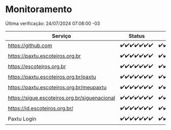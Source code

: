 # Monitoramento

Última verificação: 24/07/2024 07:08:00 -03

|Serviço|Status|Últimas 24h|
|---|---|---|
|https://github.com|<span title="2024-07-17: OK=24">✔️</span><span title="2024-07-18: OK=23">✔️</span><span title="2024-07-19: OK=23">✔️</span><span title="2024-07-20: OK=24">✔️</span><span title="2024-07-21: OK=23">✔️</span><span title="2024-07-22: OK=23">✔️</span><span title="2024-07-23: OK=11">✔️</span>|<span title="23/07/2024 08:07:00 -03 : 200">✔️</span><span title="23/07/2024 09:13:00 -03 : 200">✔️</span><span title="23/07/2024 10:11:00 -03 : 200">✔️</span><span title="23/07/2024 11:07:00 -03 : 200">✔️</span><span title="23/07/2024 12:08:00 -03 : 200">✔️</span><span title="23/07/2024 13:09:00 -03 : 200">✔️</span><span title="23/07/2024 14:06:00 -03 : 200">✔️</span><span title="23/07/2024 15:09:00 -03 : 200">✔️</span><span title="23/07/2024 16:04:00 -03 : 200">✔️</span><span title="23/07/2024 17:07:00 -03 : 200">✔️</span><span title="23/07/2024 18:07:00 -03 : 200">✔️</span><span title="23/07/2024 19:07:00 -03 : 200">✔️</span><span title="23/07/2024 20:09:00 -03 : 200">✔️</span><span title="23/07/2024 21:35:00 -03 : 200">✔️</span><span title="23/07/2024 22:57:00 -03 : 200">✔️</span><span title="23/07/2024 23:30:00 -03 : 200">✔️</span><span title="24/07/2024 00:08:00 -03 : 200">✔️</span><span title="24/07/2024 01:08:00 -03 : 200">✔️</span><span title="24/07/2024 02:07:00 -03 : 200">✔️</span><span title="24/07/2024 03:10:00 -03 : 200">✔️</span><span title="24/07/2024 04:07:00 -03 : 200">✔️</span><span title="24/07/2024 05:09:00 -03 : 200">✔️</span><span title="24/07/2024 06:07:00 -03 : 200">✔️</span><span title="24/07/2024 07:08:00 -03 : 200">✔️</span>|
|https://paxtu.escoteiros.org.br|<span title="2024-07-17: OK=24">✔️</span><span title="2024-07-18: OK=23">✔️</span><span title="2024-07-19: OK=23">✔️</span><span title="2024-07-20: OK=24">✔️</span><span title="2024-07-21: OK=23">✔️</span><span title="2024-07-22: OK=23">✔️</span><span title="2024-07-23: OK=11">✔️</span>|<span title="23/07/2024 08:07:00 -03 : 200">✔️</span><span title="23/07/2024 09:13:00 -03 : 200">✔️</span><span title="23/07/2024 10:11:00 -03 : 0">❌</span><span title="23/07/2024 11:07:00 -03 : 200">✔️</span><span title="23/07/2024 12:08:00 -03 : 200">✔️</span><span title="23/07/2024 13:09:00 -03 : 200">✔️</span><span title="23/07/2024 14:06:00 -03 : 200">✔️</span><span title="23/07/2024 15:09:00 -03 : 200">✔️</span><span title="23/07/2024 16:04:00 -03 : 200">✔️</span><span title="23/07/2024 17:07:00 -03 : 200">✔️</span><span title="23/07/2024 18:07:00 -03 : 200">✔️</span><span title="23/07/2024 19:07:00 -03 : 200">✔️</span><span title="23/07/2024 20:09:00 -03 : 200">✔️</span><span title="23/07/2024 21:35:00 -03 : 200">✔️</span><span title="23/07/2024 22:57:00 -03 : 200">✔️</span><span title="23/07/2024 23:30:00 -03 : 200">✔️</span><span title="24/07/2024 00:08:00 -03 : 200">✔️</span><span title="24/07/2024 01:08:00 -03 : 200">✔️</span><span title="24/07/2024 02:07:00 -03 : 200">✔️</span><span title="24/07/2024 03:10:00 -03 : 200">✔️</span><span title="24/07/2024 04:07:00 -03 : 200">✔️</span><span title="24/07/2024 05:09:00 -03 : 200">✔️</span><span title="24/07/2024 06:07:00 -03 : 200">✔️</span><span title="24/07/2024 07:08:00 -03 : 200">✔️</span>|
|https://escoteiros.org.br|<span title="2024-07-17: OK=24">✔️</span><span title="2024-07-18: OK=23">✔️</span><span title="2024-07-19: OK=23">✔️</span><span title="2024-07-20: OK=24">✔️</span><span title="2024-07-21: OK=23">✔️</span><span title="2024-07-22: OK=23">✔️</span><span title="2024-07-23: OK=11">✔️</span>|<span title="23/07/2024 08:07:00 -03 : 200">✔️</span><span title="23/07/2024 09:13:00 -03 : 200">✔️</span><span title="23/07/2024 10:11:00 -03 : 200">✔️</span><span title="23/07/2024 11:07:00 -03 : 200">✔️</span><span title="23/07/2024 12:08:00 -03 : 200">✔️</span><span title="23/07/2024 13:09:00 -03 : 200">✔️</span><span title="23/07/2024 14:06:00 -03 : 200">✔️</span><span title="23/07/2024 15:09:00 -03 : 200">✔️</span><span title="23/07/2024 16:04:00 -03 : 200">✔️</span><span title="23/07/2024 17:07:00 -03 : 200">✔️</span><span title="23/07/2024 18:07:00 -03 : 200">✔️</span><span title="23/07/2024 19:07:00 -03 : 200">✔️</span><span title="23/07/2024 20:09:00 -03 : 200">✔️</span><span title="23/07/2024 21:35:00 -03 : 200">✔️</span><span title="23/07/2024 22:57:00 -03 : 200">✔️</span><span title="23/07/2024 23:30:00 -03 : 200">✔️</span><span title="24/07/2024 00:08:00 -03 : 200">✔️</span><span title="24/07/2024 01:08:00 -03 : 200">✔️</span><span title="24/07/2024 02:07:00 -03 : 200">✔️</span><span title="24/07/2024 03:10:00 -03 : 200">✔️</span><span title="24/07/2024 04:07:00 -03 : 200">✔️</span><span title="24/07/2024 05:09:00 -03 : 200">✔️</span><span title="24/07/2024 06:07:00 -03 : 200">✔️</span><span title="24/07/2024 07:08:00 -03 : 200">✔️</span>|
|https://paxtu.escoteiros.org.br/paxtu|<span title="2024-07-17: OK=24">✔️</span><span title="2024-07-18: OK=23">✔️</span><span title="2024-07-19: OK=23">✔️</span><span title="2024-07-20: OK=24">✔️</span><span title="2024-07-21: OK=23">✔️</span><span title="2024-07-22: OK=23">✔️</span><span title="2024-07-23: OK=11">✔️</span>|<span title="23/07/2024 08:07:00 -03 : 200">✔️</span><span title="23/07/2024 09:13:00 -03 : 200">✔️</span><span title="23/07/2024 10:11:00 -03 : 200">✔️</span><span title="23/07/2024 11:07:00 -03 : 200">✔️</span><span title="23/07/2024 12:08:00 -03 : 200">✔️</span><span title="23/07/2024 13:09:00 -03 : 200">✔️</span><span title="23/07/2024 14:06:00 -03 : 200">✔️</span><span title="23/07/2024 15:09:00 -03 : 200">✔️</span><span title="23/07/2024 16:04:00 -03 : 200">✔️</span><span title="23/07/2024 17:07:00 -03 : 200">✔️</span><span title="23/07/2024 18:07:00 -03 : 200">✔️</span><span title="23/07/2024 19:07:00 -03 : 200">✔️</span><span title="23/07/2024 20:09:00 -03 : 200">✔️</span><span title="23/07/2024 21:35:00 -03 : 200">✔️</span><span title="23/07/2024 22:57:00 -03 : 200">✔️</span><span title="23/07/2024 23:30:00 -03 : 200">✔️</span><span title="24/07/2024 00:08:00 -03 : 200">✔️</span><span title="24/07/2024 01:08:00 -03 : 200">✔️</span><span title="24/07/2024 02:07:00 -03 : 200">✔️</span><span title="24/07/2024 03:10:00 -03 : 200">✔️</span><span title="24/07/2024 04:07:00 -03 : 200">✔️</span><span title="24/07/2024 05:09:00 -03 : 200">✔️</span><span title="24/07/2024 06:07:00 -03 : 200">✔️</span><span title="24/07/2024 07:08:00 -03 : 200">✔️</span>|
|https://paxtu.escoteiros.org.br/meupaxtu|<span title="2024-07-17: OK=24">✔️</span><span title="2024-07-18: OK=23">✔️</span><span title="2024-07-19: OK=23">✔️</span><span title="2024-07-20: OK=24">✔️</span><span title="2024-07-21: OK=23">✔️</span><span title="2024-07-22: OK=23">✔️</span><span title="2024-07-23: OK=11">✔️</span>|<span title="23/07/2024 08:07:00 -03 : 200">✔️</span><span title="23/07/2024 09:13:00 -03 : 200">✔️</span><span title="23/07/2024 10:11:00 -03 : 200">✔️</span><span title="23/07/2024 11:07:00 -03 : 200">✔️</span><span title="23/07/2024 12:08:00 -03 : 200">✔️</span><span title="23/07/2024 13:09:00 -03 : 200">✔️</span><span title="23/07/2024 14:06:00 -03 : 200">✔️</span><span title="23/07/2024 15:09:00 -03 : 200">✔️</span><span title="23/07/2024 16:04:00 -03 : 200">✔️</span><span title="23/07/2024 17:07:00 -03 : 200">✔️</span><span title="23/07/2024 18:07:00 -03 : 200">✔️</span><span title="23/07/2024 19:07:00 -03 : 200">✔️</span><span title="23/07/2024 20:09:00 -03 : 200">✔️</span><span title="23/07/2024 21:35:00 -03 : 200">✔️</span><span title="23/07/2024 22:57:00 -03 : 200">✔️</span><span title="23/07/2024 23:30:00 -03 : 200">✔️</span><span title="24/07/2024 00:08:00 -03 : 200">✔️</span><span title="24/07/2024 01:08:00 -03 : 200">✔️</span><span title="24/07/2024 02:07:00 -03 : 200">✔️</span><span title="24/07/2024 03:10:00 -03 : 200">✔️</span><span title="24/07/2024 04:07:00 -03 : 200">✔️</span><span title="24/07/2024 05:09:00 -03 : 200">✔️</span><span title="24/07/2024 06:07:00 -03 : 200">✔️</span><span title="24/07/2024 07:08:00 -03 : 200">✔️</span>|
|https://sigue.escoteiros.org.br/siguenacional|<span title="2024-07-17: OK=24">✔️</span><span title="2024-07-18: OK=23">✔️</span><span title="2024-07-19: OK=23">✔️</span><span title="2024-07-20: OK=24">✔️</span><span title="2024-07-21: OK=23">✔️</span><span title="2024-07-22: OK=23">✔️</span><span title="2024-07-23: OK=11">✔️</span>|<span title="23/07/2024 08:07:00 -03 : 200">✔️</span><span title="23/07/2024 09:13:00 -03 : 200">✔️</span><span title="23/07/2024 10:11:00 -03 : 200">✔️</span><span title="23/07/2024 11:07:00 -03 : 200">✔️</span><span title="23/07/2024 12:08:00 -03 : 200">✔️</span><span title="23/07/2024 13:09:00 -03 : 200">✔️</span><span title="23/07/2024 14:06:00 -03 : 200">✔️</span><span title="23/07/2024 15:09:00 -03 : 200">✔️</span><span title="23/07/2024 16:04:00 -03 : 200">✔️</span><span title="23/07/2024 17:07:00 -03 : 200">✔️</span><span title="23/07/2024 18:07:00 -03 : 200">✔️</span><span title="23/07/2024 19:07:00 -03 : 200">✔️</span><span title="23/07/2024 20:09:00 -03 : 200">✔️</span><span title="23/07/2024 21:35:00 -03 : 200">✔️</span><span title="23/07/2024 22:57:00 -03 : 200">✔️</span><span title="23/07/2024 23:30:00 -03 : 200">✔️</span><span title="24/07/2024 00:08:00 -03 : 200">✔️</span><span title="24/07/2024 01:08:00 -03 : 200">✔️</span><span title="24/07/2024 02:07:00 -03 : 200">✔️</span><span title="24/07/2024 03:10:00 -03 : 200">✔️</span><span title="24/07/2024 04:07:00 -03 : 200">✔️</span><span title="24/07/2024 05:09:00 -03 : 200">✔️</span><span title="24/07/2024 06:07:00 -03 : 200">✔️</span><span title="24/07/2024 07:08:00 -03 : 200">✔️</span>|
|https://id.escoteiros.org.br/|<span title="2024-07-17: OK=24">✔️</span><span title="2024-07-18: OK=23">✔️</span><span title="2024-07-19: OK=23">✔️</span><span title="2024-07-20: OK=24">✔️</span><span title="2024-07-21: OK=23">✔️</span><span title="2024-07-22: OK=23">✔️</span><span title="2024-07-23: OK=11">✔️</span>|<span title="23/07/2024 08:07:00 -03 : 200">✔️</span><span title="23/07/2024 09:13:00 -03 : 200">✔️</span><span title="23/07/2024 10:11:00 -03 : 200">✔️</span><span title="23/07/2024 11:07:00 -03 : 200">✔️</span><span title="23/07/2024 12:08:00 -03 : 200">✔️</span><span title="23/07/2024 13:09:00 -03 : 200">✔️</span><span title="23/07/2024 14:06:00 -03 : 200">✔️</span><span title="23/07/2024 15:09:00 -03 : 200">✔️</span><span title="23/07/2024 16:04:00 -03 : 200">✔️</span><span title="23/07/2024 17:07:00 -03 : 200">✔️</span><span title="23/07/2024 18:07:00 -03 : 200">✔️</span><span title="23/07/2024 19:07:00 -03 : 200">✔️</span><span title="23/07/2024 20:09:00 -03 : 200">✔️</span><span title="23/07/2024 21:35:00 -03 : 200">✔️</span><span title="23/07/2024 22:57:00 -03 : 200">✔️</span><span title="23/07/2024 23:30:00 -03 : 200">✔️</span><span title="24/07/2024 00:08:00 -03 : 200">✔️</span><span title="24/07/2024 01:08:00 -03 : 200">✔️</span><span title="24/07/2024 02:07:00 -03 : 200">✔️</span><span title="24/07/2024 03:10:00 -03 : 200">✔️</span><span title="24/07/2024 04:07:00 -03 : 200">✔️</span><span title="24/07/2024 05:09:00 -03 : 200">✔️</span><span title="24/07/2024 06:07:00 -03 : 200">✔️</span><span title="24/07/2024 07:08:00 -03 : 200">✔️</span>|
|Paxtu Login|<span title="2024-07-17: OK=24">✔️</span><span title="2024-07-18: OK=23">✔️</span><span title="2024-07-19: OK=23">✔️</span><span title="2024-07-20: OK=24">✔️</span><span title="2024-07-21: OK=23">✔️</span><span title="2024-07-22: OK=23">✔️</span><span title="2024-07-23: OK=11">✔️</span>|<span title="23/07/2024 08:07:00 -03 : 200">✔️</span><span title="23/07/2024 09:13:00 -03 : 200">✔️</span><span title="23/07/2024 10:11:00 -03 : 200">✔️</span><span title="23/07/2024 11:07:00 -03 : 200">✔️</span><span title="23/07/2024 12:08:00 -03 : 200">✔️</span><span title="23/07/2024 13:09:00 -03 : 200">✔️</span><span title="23/07/2024 14:06:00 -03 : 200">✔️</span><span title="23/07/2024 15:09:00 -03 : 200">✔️</span><span title="23/07/2024 16:04:00 -03 : 200">✔️</span><span title="23/07/2024 17:07:00 -03 : 200">✔️</span><span title="23/07/2024 18:07:00 -03 : 200">✔️</span><span title="23/07/2024 19:07:00 -03 : 200">✔️</span><span title="23/07/2024 20:09:00 -03 : 200">✔️</span><span title="23/07/2024 21:35:00 -03 : 200">✔️</span><span title="23/07/2024 22:57:00 -03 : 200">✔️</span><span title="23/07/2024 23:30:00 -03 : 200">✔️</span><span title="24/07/2024 00:08:00 -03 : 200">✔️</span><span title="24/07/2024 01:08:00 -03 : 200">✔️</span><span title="24/07/2024 02:07:00 -03 : 200">✔️</span><span title="24/07/2024 03:10:00 -03 : 200">✔️</span><span title="24/07/2024 04:07:00 -03 : 200">✔️</span><span title="24/07/2024 05:09:00 -03 : 200">✔️</span><span title="24/07/2024 06:07:00 -03 : 200">✔️</span><span title="24/07/2024 07:08:00 -03 : 200">✔️</span>|
